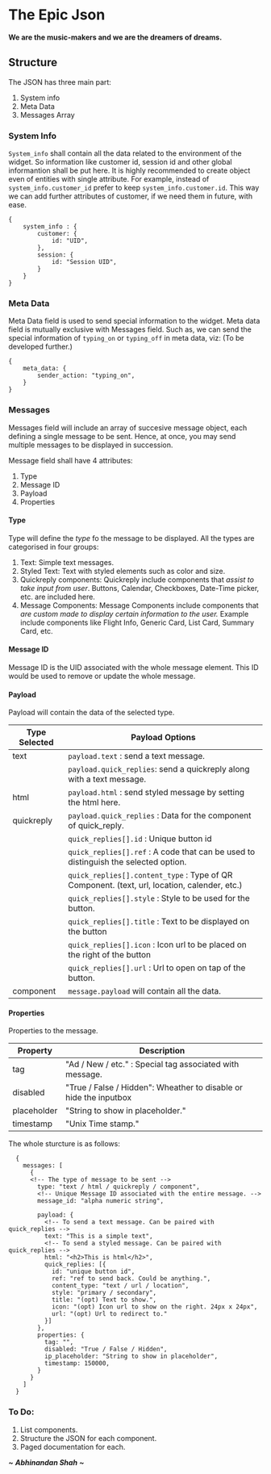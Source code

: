 # The Epic Json
**We are the music-makers and we are the dreamers of dreams.**

## Structure
The JSON has three main part:
 1. System info
 2. Meta Data
 3. Messages Array
 
### System Info
`System_info` shall contain all the data related to the environment of the widget. So information like customer id, session id and other global informantion shall be put here. 
It is highly recommended to create object even of entities with single attribute. For example, instead of `system_info.customer_id` prefer to keep `system_info.customer.id`. This way we can add further attributes of customer, if we need them in future, with ease.
```
{
    system_info : {
        customer: {
            id: "UID",
        },
        session: {
            id: "Session UID",
        }
    }
}
```
### Meta Data
Meta Data field is used to send special information to the widget. 
Meta data field is mutually exclusive with Messages field.
Such as, we can send the special information of `typing_on` or `typing_off` in meta data, viz:
(To be developed further.)
```
{
    meta_data: {
        sender_action: "typing_on",
    }
}
```

### Messages

Messages field will include an array of succesive message object, each defining a single message to be sent. Hence, at once, you may send multiple messages to be displayed in succession. 

Message field shall have 4 attributes:
1. Type
2. Message ID
3. Payload
4. Properties

#### Type
Type will define the *type* fo the message to be displayed. All the types are categorised in four groups:
1. Text: Simple text messages.
2. Styled Text: Text with styled elements such as color and size.
3. Quickreply components: Quickreply include components that *assist to take input from user*. Buttons, Calendar, Checkboxes, Date-Time picker, etc. are included here.
4. Message Components: Message Components include components that *are custom made to display certain information to the user.* Example include components like Flight Info, Generic Card, List Card, Summary Card, etc.

#### Message ID
Message ID is the UID associated with the whole message element. This ID would be used to remove or update the whole message.

#### Payload
Payload will contain the data of the selected type. 

| Type Selected | Payload Options |
| ---- | ---- |
| text | `payload.text` : send a text message.
| | `payload.quick_replies`: send a quickreply along with a text message.|
| html |`payload.html` : send styled message by setting the html here.|
| quickreply | `payload.quick_replies` : Data for the component of quick_reply. |
| |`quick_replies[].id` : Unique button id |
| |`quick_replies[].ref` : A code that can be used to distinguish the selected option. |
| |`quick_replies[].content_type` : Type of QR Component. (text, url, location, calender, etc.) |
| |`quick_replies[].style` : Style to be used for the button. |
| |`quick_replies[].title` : Text to be displayed on the button |
| |`quick_replies[].icon` : Icon url to be placed on the right of the button |
| |`quick_replies[].url` : Url to open on tap of the button.|
| component | `message.payload` will contain all the data. |

#### Properties
Properties to the message.

| Property | Description |
| --- | --- |
| tag | "Ad / New / etc." : Special tag associated with message. |
| disabled | "True / False / Hidden": Wheather to disable or hide the inputbox |
| placeholder | "String to show in placeholder." |
| timestamp | "Unix Time stamp." | 

The whole sturcture is as follows:
```
  {
    messages: [
      {
      <!-- The type of message to be sent -->
        type: "text / html / quickreply / component",
        <!-- Unique Message ID associated with the entire message. -->
        message_id: "alpha numeric string",
        
        payload: {
          <!-- To send a text message. Can be paired with quick_replies -->
          text: "This is a simple text",
          <!-- To send a styled message. Can be paired with quick_replies -->
          html: "<h2>This is html</h2>",
          quick_replies: [{
            id: "unique button id",
            ref: "ref to send back. Could be anything.",
            content_type: "text / url / location",
            style: "primary / secondary",
            title: "(opt) Text to show.",
            icon: "(opt) Icon url to show on the right. 24px x 24px",
            url: "(opt) Url to redirect to."
          }]
        },
        properties: {
          tag: "",
          disabled: "True / False / Hidden",
          ip_placeholder: "String to show in placeholder",
          timestamp: 150000,
        }
      }
    ]
  }
```

### To Do:
1. List components.
2. Structure the JSON for each component.
3. Paged documentation for each.

***~*** ***Abhinandan Shah*** ***~***
